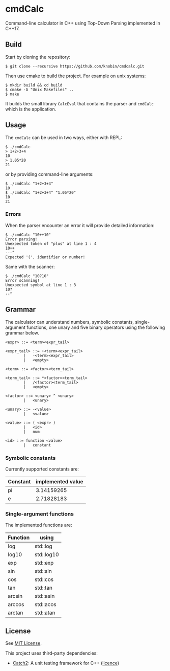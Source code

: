 # cmdCalc
Command-line calculator in C++ using Top-Down Parsing implemented in C++17.

## Build
Start by cloning the repository:

```shell
$ git clone --recursive https://github.com/knobin/cmdcalc.git
```

Then use cmake to build the project. For example on unix systems:

```shell
$ mkdir build && cd build
$ cmake -G "Unix Makefiles" ..
$ make
```

It builds the small library `CalcEval` that contains the parser and `cmdCalc` which is the application.

## Usage
The `cmdCalc` can be used in two ways, either with REPL:

```shell
$ ./cmdCalc
> 1+2+3+4
10
> 1.05*20
21
```

or by providing command-line arguments:

```shell
$ ./cmdCalc "1+2+3+4"
10
$ ./cmdCalc "1+2+3+4" "1.05*20"
10
21
```

### Errors
When the parser encounter an error it will provide detailed information:

```shell
$ ./cmdCalc "10++10"
Error parsing!
Unexpected token of "plus" at line 1 : 4
10++
---^
Expected '(', identifier or number!
```
Same with the scanner:

```shell
$ ./cmdCalc "10?10"
Error scanning!
Unexpected symbol at line 1 : 3
10?
--^
```

## Grammar
The calculator can understand numbers, symbolic constants, single-argument functions, one unary and five binary operators using the following grammar below. 

```
<expr> ::= <term><expr_tail>

<expr_tail> ::= +<term><expr_tail>
        |   -<term><expr_tail>
        |   <empty>

<term> ::= <factor><term_tail>

<term_tail> ::= *<factor><term_tail>
        |   /<factor><term_tail>
        |   <empty>

<factor> ::= <unary> ^ <unary>
        |   <unary>

<unary> ::= -<value>
        |	<value>

<value> ::= ( <expr> )
        | 	<id>
        | 	num

<id> ::= function <value>
        | 	constant
```

### Symbolic constants
Currently supported constants are: 

Constant | implemented value
--- | ---
pi | 3.14159265
e | 2.71828183

### Single-argument functions
The implemented functions are:

Function | using
--- | ---
log | std::log
log10 | std::log10
exp | std::exp
sin | std::sin
cos | std::cos
tan | std::tan
arcsin | std::asin
arccos | std::acos
arctan | std::atan

## License
See [MIT License](LICENSE).

This project uses third-party dependencies:
* [Catch2](https://github.com/catchorg/Catch2): A unit testing framework for C++ ([licence](https://github.com/catchorg/Catch2/blob/devel/LICENSE.txt))
